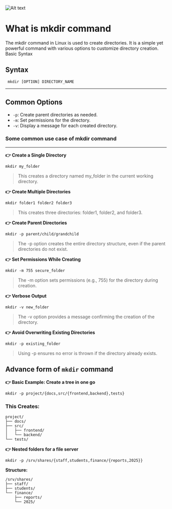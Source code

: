 ![Alt text](https://linuxhandbook.com/content/images/2020/06/mkdir-command-1.png)


# What is mkdir command

The mkdir command in Linux is used to create directories. It is a simple yet powerful command with various options to customize directory creation.
Basic Syntax

## Syntax
```
 mkdir [OPTION] DIRECTORY_NAME
```

---
## Common Options

- `-p`: Create parent directories as needed.
- `-m`: Set permissions for the directory.
- `-v`: Display a message for each created directory.

### Some common use case of mkdir command

---

**👉  Create a Single Directory**
```
mkdir my_folder
```

> This creates a directory named my_folder in the current working directory.


**👉  Create Multiple Directories**
```
mkdir folder1 folder2 folder3
```

> This creates three directories: folder1, folder2, and folder3.

**👉  Create Parent Directories**
```
mkdir -p parent/child/grandchild
```

>The -p option creates the entire directory structure, even if the parent directories do not exist.

**👉  Set Permissions While Creating**
```
mkdir -m 755 secure_folder
```

> The -m option sets permissions (e.g., 755) for the directory during creation.

**👉  Verbose Output**
```
mkdir -v new_folder
```

>The -v option provides a message confirming the creation of the directory.


**👉  Avoid Overwriting Existing Directories**
```
mkdir -p existing_folder
```

> Using -p ensures no error is thrown if the directory already exists.

## Advance form of `mkdir` command

**👉 Basic Example: Create a tree in one go**
```
mkdir -p project/{docs,src/{frontend,backend},tests}
```

### This Creates:
```
project/
├── docs/
├── src/
│   ├── frontend/
│   └── backend/
└── tests/
```

**👉 Nested folders for a file server**
```
mkdir -p /srv/shares/{staff,students,finance/{reports,2025}}
```
**Structure:**
```
/srv/shares/
├── staff/
├── students/
└── finance/
    ├── reports/
    └── 2025/
```
